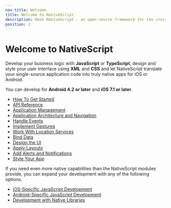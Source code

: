 ```yaml
---
nav-title: Welcome
title: Welcome to NativeScript
description: Meet NativeScript - an open-source framework for the cross-platform development of truly native apps.
position: 1
---
```


# Welcome to NativeScript

Develop your business logic with **JavaScript** or **TypeScript**, design and style your user interface using **XML** and **CSS** and let NativeScript translate your single-source application code into truly native apps for iOS or Android.

You can develop for **Android 4.2 or later** and **iOS 7.1 or later**.

* [How To Get Started](getting-started.md)
* [API Reference](ApiReference/application/README.md)
* [Application Management](application-management.md)
* [Application Architecture and Navigation](navigation.md)
* [Handle Events](events.md)
* [Implement Gestures](gestures.md)
* [Work With Location Services](location.md)
* [Bind Data](bindings.md)
* [Design the UI](ui-with-xml.md)
* [Apply Layouts](layouts.md)
* [Add Alerts and Notifications](ui-dialogs.html)
* [Style Your App](styling.md)

If you need even more native capabilities than the NativeScript modules provide, you can expand your development with any of the following options.

* [iOS-Specific JavaScript Development](runtimes/ios/README.md)
* [Android-Specific JavaScript Development](runtimes/android/README.md)
* [Development with Native Libraries](https://github.com/NativeScript/nativescript-cli)